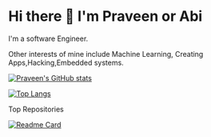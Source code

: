 # Hi there 👋 I'm Praveen or Abi
I'm a software Engineer. 

Other interests of mine include Machine Learning, Creating Apps,Hacking,Embedded systems. 

<!--Visit [my personal website](https://praveenabi.github.io/) to see my resumé .--> 

[![Praveen's GitHub stats](https://github-readme-stats.vercel.app/api?username=Praveenabi&show_icons=true&theme=transparent)](https://github.com/Praveenabi/github-readme-stats)

[![Top Langs](https://github-readme-stats.vercel.app/api/top-langs/?username=Praveenabi&layout=pie&theme=transparent)](https://github.com/Praveenabi/github-readme-stats)

Top Repositories

[![Readme Card](https://github-readme-stats.vercel.app/api/pin/?username=Praveenabi&repo=Praveenabi.github.io&description_lines_count=1)](https://github.com/Praveenabi/Praveenabi.github.io)
